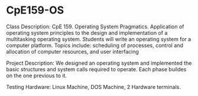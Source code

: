 # CpE159-OS
Class Description: CpE 159. Operating System Pragmatics. Application of operating system principles to the design and implementation of a multitasking operating system. Students will write an operating system for a computer platform. Topics include: scheduling of processes, control and allocation of computer resources, and user interfacing

Project Description: We designed an operating system and implemented the basic structures and system calls required to operate. Each phase buildes on the one previous to it.

Testing Hardware: Linux Machine, DOS Machine, 2 Hardware terminals.
